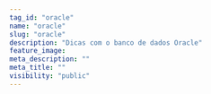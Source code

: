```yaml
---
tag_id: "oracle"
name: "oracle"
slug: "oracle"
description: "Dicas com o banco de dados Oracle"
feature_image:
meta_description: ""
meta_title: ""
visibility: "public"
---
```

